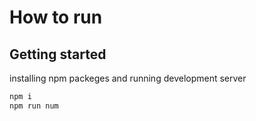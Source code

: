 # How to run 

## Getting started 

installing npm packeges and running development server 

```bash
npm i
npm run num 

```
